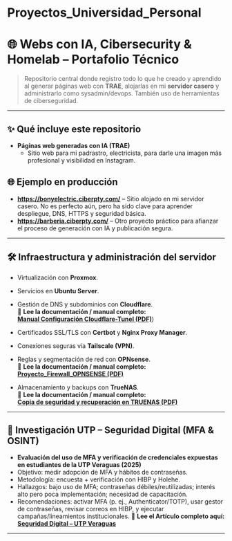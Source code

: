 # Proyectos_Universidad_Personal

# 🌐 Webs con IA, Cibersecurity & Homelab – Portafolio Técnico

> Repositorio central donde registro todo lo que he creado y aprendido al generar páginas web con **TRAE**, alojarlas en mi **servidor casero** y administrarlo como sysadmin/devops. También uso de herramientas de ciberseguridad.

---

## ✨ Qué incluye este repositorio

- **Páginas web generadas con IA (TRAE)**  
  - Sitio web para mi padrastro, electricista, para darle una imagen más profesional y visibilidad en Instagram.

## 🌐 Ejemplo en producción

- **https://bonyelectric.ciberpty.com/** – Sitio alojado en mi servidor casero. No es perfecto aún, pero ha sido clave para aprender despliegue, DNS, HTTPS y seguridad básica.
- **https://barberia.ciberpty.com/** – Otro proyecto práctico para afianzar el proceso de generación con IA y publicación segura.
---

## 🛠️ Infraestructura y administración del servidor

- Virtualización con **Proxmox**.  
- Servicios en **Ubuntu Server**.  
- Gestión de DNS y subdominios con **Cloudflare**.  
  📄 **Lee la documentación / manual completo:**  
  [**Manual Configuración Cloudflare-Tunel (PDF)**](https://github.com/cpu-16/Proyectos_Universidad_Personal/blob/main/manual_cloudflare_tunnel.pdf))

- Certificados SSL/TLS con **Certbot** y **Nginx Proxy Manager**.  
- Conexiones seguras vía **Tailscale (VPN)**.  
- Reglas y segmentación de red con **OPNsense**.  
  📄 **Lee la documentación / manual completo:**  
  [**Proyecto_Firewall_OPNSENSE (PDF)**](https://github.com/cpu-16/Proyectos_Universidad_Personal/blob/main/PROYECTO_FIREWALL_OPNSENSE.pdf)

- Almacenamiento y backups con **TrueNAS**.  
  📄 **Lee la documentación / manual completo:**  
  [**Copia de seguridad y recuperación en TRUENAS (PDF)**](https://github.com/cpu-16/Proyectos_Universidad_Personal/blob/main/Lab_Copia%20de%20Seguridad%20y%20Recuperaci%C3%B3n%20en%20Entornos%20NAS.pdf)

---
## 🔐 Investigación UTP – Seguridad Digital (MFA & OSINT)
- **Evaluación del uso de MFA y verificación de credenciales expuestas en estudiantes de la UTP Veraguas (2025)**
- Objetivo: medir adopción de MFA y hábitos de contraseñas.
- Metodología: encuesta + verificación con HIBP y Holehe.
- Hallazgos: bajo uso de MFA; contraseñas débiles/reutilizadas; interés alto pero poca implementación; necesidad de capacitación.
- Recomendaciones: activar MFA (p. ej., Authenticator/TOTP), usar gestor de contraseñas, revisar correos en HIBP, y ejecutar campañas/lineamientos institucionales.
  📄 **Lee el Artículo completo aquí:**
   [**Seguridad Digital – UTP Veraguas**](https://github.com/cpu-16/Proyectos_Universidad_Personal/blob/main/Lab_Copia%20de%20Seguridad%20y%20Recuperaci%C3%B3n%20en%20Entornos%20NAS.pdf)

---
